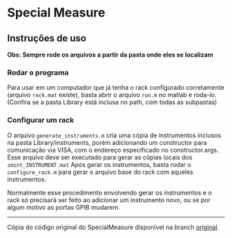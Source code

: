 # Special Measure
## Instruções de uso
**Obs: Sempre rode os arquivos a partir da pasta onde eles se localizam**
### Rodar o programa
Para usar em um computador que já tenha o rack configurado corretamente (arquivo `rack.mat` existe), basta abrir o arquivo `run.m` no matlab e roda-lo. (Confira se a pasta Library está inclusa no path, com todas as subpastas)
### Configurar um rack
O arquivo `generate_instruments.m` cria uma cópia de instrumentos inclusos na pasta Library/instruments, porém adicionando um constructor para comunicação via VISA, com o endereço especificado no constructor.args.
Esse arquivo deve ser executado para gerar as cópias locais dos `smint_INSTRUMENT.mat`
Após gerar os instrumentos, basta rodar o `configure_rack.m` para gerar o arquivo base do rack com aqueles instrumentos.

Normalmente esse procedimento envolvendo gerar os instrumentos e o rack só precisará ser feito ao adicionar um instrumento novo, ou se por algum motivo as portas GPIB mudarem.

---

Cópia do código original do SpecialMeasure disponível na branch [original](https://github.com/LabNano/special-measure/tree/original).
